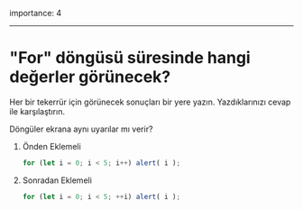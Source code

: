 importance: 4

---

# "For" döngüsü süresinde hangi değerler görünecek?

Her bir tekerrür için görünecek sonuçları bir yere yazın. Yazdıklarınızı cevap ile karşılaştırın.

Döngüler ekrana aynı uyarılar mı verir?

1. Önden Eklemeli 

    ```js
    for (let i = 0; i < 5; i++) alert( i );
    ```
2. Sonradan Eklemeli

    ```js
    for (let i = 0; i < 5; ++i) alert( i );
    ```
